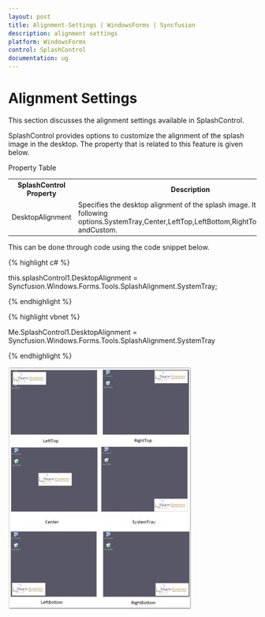 ```yaml
---
layout: post
title: Alignment-Settings | WindowsForms | Syncfusion
description: alignment settings
platform: WindowsForms
control: SplashControl
documentation: ug
---
```


# Alignment Settings

This section discusses the alignment settings available in SplashControl.

SplashControl provides options to customize the alignment of the splash image in the desktop. The property that is related to this feature is given below.

Property Table

<table>
<tr>
<th>
SplashControl Property</th><th>
Description</th></tr>
<tr>
<td>
DesktopAlignment</td><td>
Specifies the desktop alignment of the splash image. It includes the following options.SystemTray,Center,LeftTop,LeftBottom,RightTop,RightBottom andCustom.</td></tr>
</table>


This can be done through code using the code snippet below.

{% highlight c# %}

this.splashControl1.DesktopAlignment = Syncfusion.Windows.Forms.Tools.SplashAlignment.SystemTray;

{% endhighlight %}

{% highlight vbnet %}

Me.SplashControl1.DesktopAlignment = Syncfusion.Windows.Forms.Tools.SplashAlignment.SystemTray

{% endhighlight %}

![](Overview_images/Overview_img38.jpeg) 


